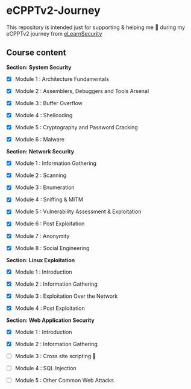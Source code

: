 # eCPPTv2-Journey

This repository is intended just for supporting & helping me :eyes: during my eCPPTv2 journey from [eLearnSecurity](https://www.elearnsecurity.com/course/penetration_testing/)


## Course content

 **Section: System Security**
* [x] Module 1 : Architecture Fundamentals
* [x] Module 2 : Assemblers, Debuggers and Tools Arsenal
* [x] Module 3 : Buffer Overflow  
* [x] Module 4 : Shellcoding  
* [x] Module 5 : Cryptography and Password Cracking 
* [x] Module 6 : Malware 


 **Section: Network Security**
* [x] Module 1 : Information Gathering
* [x] Module 2 : Scanning 
* [x] Module 3 : Enumeration
* [x] Module 4 : Sniffing & MITM 
* [x] Module 5 : Vulnerability Assessment & Exploitation 
* [x] Module 6 : Post Exploitation 
* [x] Module 7 : Anonymity
* [x] Module 8 : Social Engineering


 **Section: Linux Exploitation**
* [x] Module 1 : Introduction
* [x] Module 2 : Information Gathering
* [x] Module 3 : Exploitation Over the Network 
* [x] Module 4 : Post Exploitation 


 **Section: Web Application Security**
* [x] Module 1 : Introduction
* [x] Module 2 : Information Gathering 
* [ ] Module 3 : Cross site scripting :pushpin:
* [ ] Module 4 : SQL Injection
* [ ] Module 5 : Other Common Web Attacks
    

